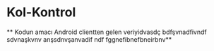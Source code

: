 # Kol-Kontrol
** Kodun amacı Android clientten gelen veriyidvasdç bdfşvnadfivndf sdvnaşkvnv anşsdnvşanvadif ndf fggnefibnefbneirbnv**
